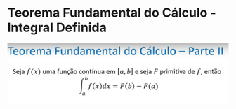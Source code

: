 # Teorema Fundamental do Cálculo - Integral Definida

![img](https://github.com/joao-pedro-angelo/AventurasPi/blob/main/imgs/TeoremaFundCalcIntegraisDefinidas.png)
